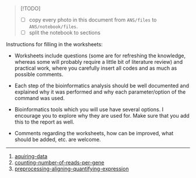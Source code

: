 > [!TODO]
>
> - [ ] copy every photo in this document from `ANS/files` to `ANS/notebook/files`.
> - [ ] split the notebook to sections

Instructions for filling in the worksheets:

- Worksheets include questions (some are for refreshing the knowledge, whereas some will probably require a little bit of literature review) and practical work, where you carefully insert all codes and as much as possible comments.

- Each step of the bioinformatics analysis should be well documented and explained why it was performed and why each parameter/option of the command was used.

- Bioinformatics tools which you will use have several options. I encourage you to explore why they are used for. Make sure that you add this to the report as well.

- Comments regarding the worksheets, how can be improved, what should be added, etc. are welcome.

---

1. [aquiring-data](/notebook/notes/aquiring-data.md)
2. [counting-number-of-reads-per-gene](/notebook/notes/counting-number-of-reads-per-gene.md)
3. [preprocessing-aligning-quantifying-expression](/notes/Preprocessing.md)
